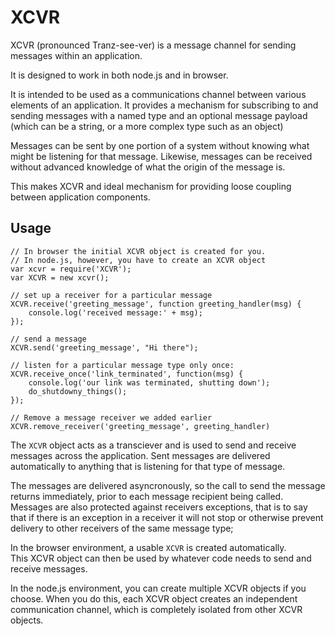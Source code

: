 # XCVR

XCVR (pronounced Tranz-see-ver) is a message channel for sending 
messages within an application.

It is designed to work in both node.js and in browser.  

It is intended to be used as a communications channel between 
various elements of an application. It provides a mechanism
for subscribing to and sending messages with a named type and 
an optional message payload (which can be a string, or a more
complex type such as an object)

Messages can be sent by one portion of a system without knowing
what might be listening for that message. Likewise, messages
can be received without advanced knowledge of what the origin
of the message is. 

This makes XCVR and ideal mechanism for providing loose coupling
between application components. 

## Usage


    // In browser the initial XCVR object is created for you.
    // In node.js, however, you have to create an XCVR object
    var xcvr = require('XCVR');
    var XCVR = new xcvr();

    // set up a receiver for a particular message 
    XCVR.receive('greeting_message', function greeting_handler(msg) {
        console.log('received message:' + msg);
    });

    // send a message
    XCVR.send('greeting_message', "Hi there");

    // listen for a particular message type only once:
    XCVR.receive_once('link_terminated', function(msg) {
        console.log('our link was terminated, shutting down');
        do_shutdowny_things();
    });

    // Remove a message receiver we added earlier
    XCVR.remove_receiver('greeting_message', greeting_handler)
    

The `XCVR` object acts as a transciever and is used to send and
receive messages across the application.  Sent messages are 
delivered automatically to anything that is listening for that 
type of message.  

The messages are delivered asyncronously, so the call to send 
the message returns immediately, prior to each message recipient
being called. Messages are also protected against receivers 
exceptions, that is to say that if there is an exception in a receiver
it will not stop or otherwise prevent delivery to other receivers 
of the same message type;

In the browser environment, a usable `XCVR` is created automatically.  
This XCVR object can then be used by whatever code needs to send
and receive messages.  

In the node.js environment, you can create multiple XCVR objects if 
you choose.  When you do this, each XCVR object creates an 
independent communication channel, which is completely isolated 
from other XCVR objects.


